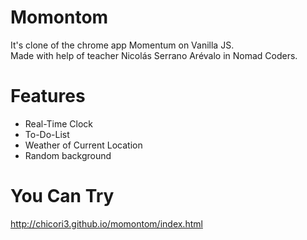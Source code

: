 # Momontom

It's clone of the chrome app Momentum on Vanilla JS.<br>
Made with help of teacher Nicolás Serrano Arévalo in Nomad Coders.

# Features

<ul>
 <li>Real-Time Clock</li>
 <li>To-Do-List</li>
 <li>Weather of Current Location</li>
 <li>Random background</li>
</ul>

# You Can Try
http://chicori3.github.io/momontom/index.html
